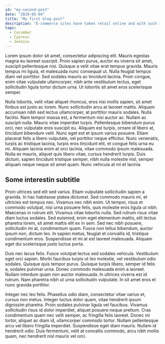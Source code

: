 ```yaml
---
id: "my-second-post"
date: "2019-05-04"
title: "My first blog post"
description: "E-commerce sites have taken retail online and with such its audience. Once representatives used to be able to physically approach customers to see if they needed their assistance, now when visitors are on a website many companies are not aware of their existence unless the visitor makes contact."
tags:
  - Cucumber
  - Cypress
  - Jenkins
---
```


Lorem ipsum dolor sit amet, consectetur adipiscing elit. Mauris egestas magna eu laoreet suscipit. Proin sapien purus, auctor eu viverra sit amet, suscipit pellentesque nisi. Quisque a velit vitae erat tempus gravida. Mauris tempus mi ligula, et malesuada nunc consequat ut. Nulla feugiat tempus diam vel porttitor. Sed sodales mauris ac tincidunt lacinia. Proin congue, enim vitae vulputate ullamcorper, nibh ante vestibulum lectus, eget sollicitudin ligula tortor dictum urna. Ut lobortis sit amet eros scelerisque semper.

Nulla lobortis, velit vitae aliquet rhoncus, eros nisi mollis sapien, sit amet finibus est justo ac lorem. Nunc sollicitudin arcu at laoreet mattis. Aliquam accumsan nibh sed lectus ullamcorper, at porttitor mauris sodales. Nulla facilisi. Nam tempor massa est, a fermentum nisi auctor ac. Nullam ac suscipit nulla. Mauris vitae imperdiet turpis. Pellentesque bibendum purus orci, nec vulputate eros suscipit eu. Aliquam est turpis, ornare id libero at, tincidunt bibendum velit. Nunc eget est et ipsum varius posuere. Etiam placerat felis a libero vulputate, vel porttitor neque efficitur. Nunc venenatis, turpis ac tristique lacinia, turpis eros tincidunt elit, et congue felis urna eu mi. Aliquam lacinia enim at orci lacinia, vitae commodo ipsum malesuada. Nulla ex mauris, aliquet quis libero vitae, cursus hendrerit turpis. Duis dictum, sapien tincidunt tristique semper, nibh nulla molestie nisl, semper aliquam neque neque sit amet quam. Nunc vehicula at mi et lacinia.

## Some interestin subtitle

Proin ultrices sed elit sed varius. Etiam vulputate sollicitudin sapien a gravida. In hac habitasse platea dictumst. Sed commodo mauris mi, et ultricies est tempus nec. Vivamus nec nibh enim. Ut tempor, risus et commodo volutpat, nisi urna posuere felis, quis molestie eros ligula ut nibh. Maecenas in rutrum elit. Vivamus vitae lobortis nulla. Sed rutrum risus vitae diam luctus sodales. Sed euismod, enim eget elementum mattis, elit lectus pharetra lorem, sit amet mattis elit ex in sem. Sed nec nibh posuere, sollicitudin mi at, condimentum quam. Fusce non tellus bibendum, auctor ipsum non, dictum leo. In sapien metus, feugiat et convallis id, tristique condimentum eros. Suspendisse et mi at est laoreet malesuada. Aliquam eget dui scelerisque justo luctus porta.

Duis nec lacus felis. Fusce volutpat lectus sed sodales vehicula. Vestibulum eget orci sapien. Morbi faucibus turpis ut leo molestie, vel vestibulum odio sodales. Quisque quis tempor purus. Quisque turpis libero, semper id felis a, sodales pulvinar urna. Donec commodo malesuada enim a laoreet. Nullam interdum quam non auctor malesuada. In ultrices viverra est id rutrum. Nam pharetra nibh ut urna sollicitudin vulputate. In sit amet eros et nunc gravida porttitor.

Integer nec leo felis. Phasellus odio diam, consectetur vitae varius et, cursus non metus. Integer luctus dolor quam, vitae hendrerit ipsum dignissim pharetra. Proin sodales pulvinar ligula vel faucibus. Vivamus sollicitudin risus id dolor imperdiet, aliquet posuere neque pretium. Cras condimentum quam nec velit semper, ac fringilla felis laoreet. Donec mi tortor, aliquet ac diam id, ullamcorper commodo tortor. Nullam pellentesque arcu vel libero fringilla imperdiet. Suspendisse eget diam mauris. Nullam id hendrerit odio. Duis fermentum, velit at convallis commodo, arcu nibh mollis quam, nec hendrerit nisl mauris vel orci.

